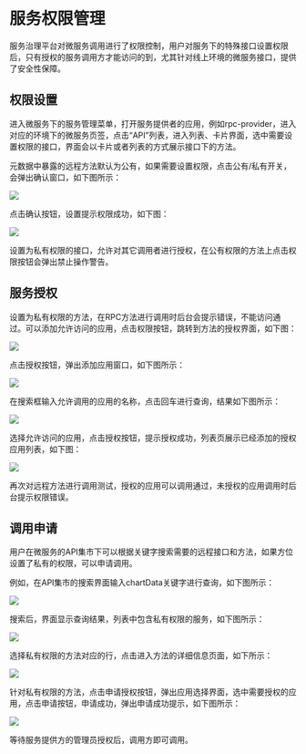 # 服务权限管理
服务治理平台对微服务调用进行了权限控制，用户对服务下的特殊接口设置权限后，只有授权的服务调用方才能访问的到，尤其针对线上环境的微服务接口，提供了安全性保障。

## 权限设置

进入微服务下的服务管理菜单，打开服务提供者的应用，例如rpc-provider，进入对应的环境下的微服务页签，点击“API”列表，进入列表、卡片界面，选中需要设置权限的接口，界面会以卡片或者列表的方式展示接口下的方法。

元数据中暴露的远程方法默认为公有，如果需要设置权限，点击公有/私有开关，会弹出确认窗口，如下图所示：

![](image/authconfirm.png)

点击确认按钮，设置提示权限成功，如下图：

![](image/authsuccess.png)

设置为私有权限的接口，允许对其它调用者进行授权，在公有权限的方法上点击权限按钮会弹出禁止操作警告。

## 服务授权

设置为私有权限的方法，在RPC方法进行调用时后台会提示错误，不能访问通过。可以添加允许访问的应用，点击权限按钮，跳转到方法的授权界面，如下图：

![](image/shouquan.png)

点击授权按钮，弹出添加应用窗口，如下图所示：

![](image/addapp.png)

在搜索框输入允许调用的应用的名称，点击回车进行查询，结果如下图所示：

![](image/appsearch.png)

选择允许访问的应用，点击授权按钮，提示授权成功，列表页展示已经添加的授权应用列表，如下图：

![](image/shouquanlist.png)

再次对远程方法进行调用测试，授权的应用可以调用通过，未授权的应用调用时后台提示权限错误。

## 调用申请

用户在微服务的API集市下可以根据关键字搜索需要的远程接口和方法，如果方位设置了私有的权限，可以申请调用。

例如，在API集市的搜索界面输入chartData关键字进行查询，如下图所示：

![](image/apimarket.png)

搜索后，界面显示查询结果，列表中包含私有权限的服务，如下图所示：

![](image/searchresult.png)

选择私有权限的方法对应的行，点击进入方法的详细信息页面，如下所示：

![](image/privateinfo.png)

针对私有权限的方法，点击申请授权按钮，弹出应用选择界面，选中需要授权的应用，点击申请按钮，申请成功，弹出申请成功提示，如下图所示：

![](image/applysuccess.png)

等待服务提供方的管理员授权后，调用方即可调用。






